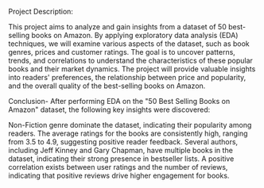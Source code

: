 
Project Description:

This project aims to analyze and gain insights from a dataset of 50 best-selling books on Amazon. By applying exploratory data analysis (EDA) techniques, we will examine various aspects of the dataset, such as book genres, prices and customer ratings. The goal is to uncover patterns, trends, and correlations to understand the characteristics of these popular books and their market dynamics. The project will provide valuable insights into readers' preferences, the relationship between price and popularity, and the overall quality of the best-selling books on Amazon.




Conclusion-
After performing EDA on the "50 Best Selling Books on Amazon" dataset, the following key insights were discovered:

 Non-Fiction genre dominate the dataset, indicating their popularity among readers.
The average ratings for the books are consistently high, ranging from 3.5 to 4.9, suggesting positive reader feedback.
Several authors, including Jeff Kinney and Gary Chapman, have multiple books in the dataset, indicating their strong presence in bestseller lists.
A positive correlation exists between user ratings and the number of reviews, indicating that positive reviews drive higher engagement for books.


